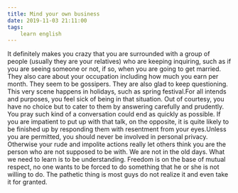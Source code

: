 ```yaml
---
title: Mind your own business
date: 2019-11-03 21:11:00
tags:
    learn english
---
```

It definitely makes you crazy that you are surrounded with a group of people (usually they are your relatives) who are keeping inquiring, such as if you are seeing someone or not, if so, when you are going to get married. They also care about your occupation including how much you earn per month. They seem to be gossipers. They are also glad to keep questioning. This very scene happens in holidays, such as spring festival.For all intends and purposes, you feel sick of being in that situation. Out of courtesy, you have no choice but to cater to them by answering carefully and prudently. You pray such kind of a conversation could end as quickly as possible. If you are impatient to put up with that talk, on the opposite, it is quite likely to be finished up by responding them with resentment from your eyes.Unless you are permitted, you should never be involved in personal privacy. Otherwise your rude and impolite actions really let others think you are the person who are not supposed to be with. We are not in the old days. What we need to learn is to be understanding. Freedom is on the base of mutual respect, no one wants to be forced to do something that he or she is not willing to do. The pathetic thing is most guys do not realize it and even take it for granted.